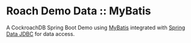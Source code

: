 # Roach Demo Data :: MyBatis

A CockroachDB Spring Boot Demo using [MyBatis](https://mybatis.org/mybatis-3/)
integrated with [Spring Data JDBC](https://docs.spring.io/spring-data/jdbc/docs/1.1.6.RELEASE/reference/html/#jdbc.mybatis) 
for data access.
